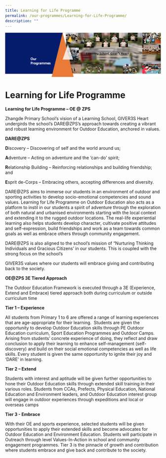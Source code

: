 ```yaml
---
title: Learning for Life Programme
permalink: /our-programmes/Learning-for-Life-Programme/
description: ""
---
```

![](/images/OurProgrammes1.png)

Learning for Life Programme
===========================

<b>Learning for Life Programme – OE @ ZPS</b>

Zhangde Primary School’s vision of a Learning School, GIVER3S Heart undergirds the school’s DARE@ZPS’s approach towards creating a vibrant and robust learning environment for Outdoor Education, anchored in values.

<b>DARE@ZPS</b>

<b>D</b>iscovery – Discovering of self and the world around us;

<b>A</b>dventure – Acting on adventure and the ‘can-do’ spirit;

<b>R</b>elationship Building – Reinforcing relationships and building friendship; and

<b>E</b>sprit de-Corps – Embracing others, accepting differences and diversity.

DARE@ZPS aims to immerse our students in an environment of outdoor and sporting activities to develop socio-emotional competencies and sound values. Learning for Life Programme on Outdoor Education also acts as a platform to instil in our students a spirit of adventure through the exploration of both natural and urbanised environments starting with the local context and extending it to the rugged outdoor locations. The real-life experiential learning also helps students develop character, cultivate positive attitudes and self-expression, build friendships and work as a team towards common goals as well as embrace others through community engagement.

DARE@ZPS is also aligned to the school’s mission of “Nurturing Thinking Individuals and Gracious Citizens’ in our students. This is coupled with the strong focus on the school’s

GIVER3S values where our students will embrace giving and contributing back to the society.

<b>OE@ZPS 3E Tiered Approach</b>

The Outdoor Education Framework is executed through a 3E (Experience, Extend and Embrace) tiered approach both during curriculum or outside curriculum time

<b>Tier 1 – Experience</b>

All students from Primary 1 to 6 are offered a range of learning experiences that are age-appropriate for their learning.  Students are given the opportunity to develop Outdoor Education skills through PE Outdoor Education curriculum, Sport Education Programmes and Outdoor Camps. Arising from students’ concrete experience of doing, they reflect and draw conclusion to apply their learning to enhance self-management (self-discovery) and build on their social emotional competencies as well as life skills. Every student is given the same opportunity to ignite their joy and ‘DARE’ in learning. 

<b>Tier 2 – Extend</b>

Students with interest and aptitude will be given further opportunities to hone their Outdoor Education skills through extended skill training in their various roles. Students from CCAs, Prefects, Physical Education, National Education and Environment leaders, and Outdoor Education interest group will engage in outdoor experiences through expeditions and local or overseas camps

<b>Tier 3 - Embrace</b>

With their OE and sports experience, selected students will be given opportunities to apply their extended skills and become advocates for Outdoor Education and Environment Education. Students will participate in Outreach through level Values-In-Action in school and community engagement programmes. Tier 3 is the pinnacle of growth and contribution where students embrace and give back and contribute to the society.